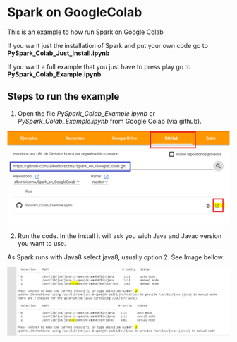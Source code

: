 # Spark on GoogleColab
This is an example to how run Spark on Google Colab

If you want just the installation of Spark and put your own code go to **PySpark_Colab_Just_Install.ipynb**

If you want a full example that you just have to press play go to **PySpark_Colab_Example.ipynb**

## Steps to run the example

1. Open the file *PySpark_Colab_Example.ipynb* or *PySpark_Colab_Example.ipynb* from Google Colab (via github). 

![](images/img.png)

2. Run the code. In the install it will ask you wich Java and Javac version you want to use. 

As Spark runs with Java8 select java8, usually option 2. See Image bellow:

![](images/java.png)
